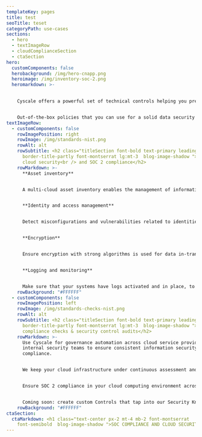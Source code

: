 ```yaml
---
templateKey: pages
title: test
seoTitle: teset
categoryPath: use-cases
sections:
  - hero
  - textImageRow
  - cloudComplianceSection
  - ctaSection
hero:
  customComponents: false
  herobackground: /img/hero-cnapp.png
  heroimage: /img/inventory-soc-2.png
  heromarkdown: >-
    

    Cyscale offers a powerful set of technical controls helping you prepare for a SOC 2 audit in areas such as security, availability, processing integrity, confidentiality and privacy.


    Out-of-the-box policies that you can use for a solid data security program.
textImageRow:
  - customComponents: false
    rowImagePosition: right
    rowImage: /img/standards-nist.png
    rowAlt: alt
    rowSubtitle: <h2 class="titleSection font-bold text-primary leading-normal
      border-title-partly font-montserrat lg:mt-3  blog-image-shadow ">Automate
      cloud security<br /> and SOC 2 compliance</h2>
    rowMarkdown: >-
      **Asset inventory**


      A multi-cloud asset inventory enables the management of information assets. Easily filter the asset table and generate relevant inventory reports.


      **Identity and access management**


      Detect misconfigurations and vulnerabilities related to identities and access and ensure the implementation of Least Privilege and Separation of Duties. Get alerts on new findings in your cloud environments.


      **Encryption**


      Ensure encryption with strong algorithms is used for data in-transit and at-rest to provide data protection from cyberattacks.


      **Logging and monitoring**


      Make sure that your systems have logs activated and in place, to allow for the detection of anomalies and security incidents in real-time.
    rowBackground: "#FFFFFF"
  - customComponents: false
    rowImagePosition: left
    rowImage: /img/standards-checks-nist.png
    rowAlt: alt
    rowSubtitle: <h2 class="titleSection font-bold text-primary leading-normal
      border-title-partly font-montserrat lg:mt-3  blog-image-shadow ">Automate
      compliance checks & security control audits</h2>
    rowMarkdown: >-
      Use Cyscale for governance automation across cloud service providers and
      internal security teams to ensure consistent information security and
      compliance.


      We keep your cloud infrastructure under continuous assessment and provide in-app security consultancy so that you make the most of your time and effort.


      Ensure SOC 2 compliance in your cloud computing environment across multiple cloud service providers such as AWS, Azure, GCP (Google Cloud Platform).


      Coming soon: create custom Controls that tap into our Security Knowledge Graph™ to automate and optimize the cybersecurity and compliance checks that matter most for your organization.
    rowBackground: "#FFFFFF"
ctaSection:
  ctaMarkdown: <h1 class="text-center px-2 mt-4 mb-2 font-montserrat
    font-semibold  blog-image-shadow ">SOC COMPLIANCE AND CLOUD SECURITY</h1>
---
```

